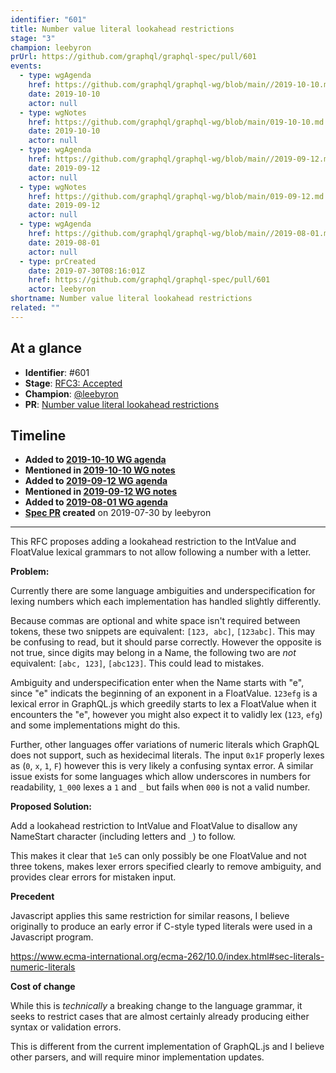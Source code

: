 ```yaml
---
identifier: "601"
title: Number value literal lookahead restrictions
stage: "3"
champion: leebyron
prUrl: https://github.com/graphql/graphql-spec/pull/601
events:
  - type: wgAgenda
    href: https://github.com/graphql/graphql-wg/blob/main//2019-10-10.md
    date: 2019-10-10
    actor: null
  - type: wgNotes
    href: https://github.com/graphql/graphql-wg/blob/main/019-10-10.md
    date: 2019-10-10
    actor: null
  - type: wgAgenda
    href: https://github.com/graphql/graphql-wg/blob/main//2019-09-12.md
    date: 2019-09-12
    actor: null
  - type: wgNotes
    href: https://github.com/graphql/graphql-wg/blob/main/019-09-12.md
    date: 2019-09-12
    actor: null
  - type: wgAgenda
    href: https://github.com/graphql/graphql-wg/blob/main//2019-08-01.md
    date: 2019-08-01
    actor: null
  - type: prCreated
    date: 2019-07-30T08:16:01Z
    href: https://github.com/graphql/graphql-spec/pull/601
    actor: leebyron
shortname: Number value literal lookahead restrictions
related: ""
---
```


## At a glance

- **Identifier**: #601
- **Stage**: [RFC3: Accepted](https://github.com/graphql/graphql-spec/blob/main/CONTRIBUTING.md#stage-3-accepted)
- **Champion**: [@leebyron](https://github.com/leebyron)
- **PR**: [Number value literal lookahead restrictions](https://github.com/graphql/graphql-spec/pull/601)

<!-- BEGIN_CUSTOM_TEXT -->



<!-- END_CUSTOM_TEXT -->

## Timeline

- **Added to [2019-10-10 WG agenda](https://github.com/graphql/graphql-wg/blob/main//2019-10-10.md)**
- **Mentioned in [2019-10-10 WG notes](https://github.com/graphql/graphql-wg/blob/main/019-10-10.md)**
- **Added to [2019-09-12 WG agenda](https://github.com/graphql/graphql-wg/blob/main//2019-09-12.md)**
- **Mentioned in [2019-09-12 WG notes](https://github.com/graphql/graphql-wg/blob/main/019-09-12.md)**
- **Added to [2019-08-01 WG agenda](https://github.com/graphql/graphql-wg/blob/main//2019-08-01.md)**
- **[Spec PR](https://github.com/graphql/graphql-spec/pull/601) created** on 2019-07-30 by leebyron

<!-- VERBATIM -->

---

This RFC proposes adding a lookahead restriction to the IntValue and FloatValue lexical grammars to not allow following a number with a letter.

**Problem:**

Currently there are some language ambiguities and underspecification for lexing numbers which each implementation has handled slightly differently.

Because commas are optional and white space isn't required between tokens, these two snippets are equivalent: `[123, abc]`, `[123abc]`. This may be confusing to read, but it should parse correctly. However the opposite is not true, since digits may belong in a Name, the following two are *not* equivalent: `[abc, 123]`, `[abc123]`. This could lead to mistakes.

Ambiguity and underspecification enter when the Name starts with "e", since "e" indicats the beginning of an exponent in a FloatValue. `123efg` is a lexical error in GraphQL.js which greedily starts to lex a FloatValue when it encounters the "e", however you might also expect it to validly lex (`123`, `efg`) and some implementations might do this.

Further, other languages offer variations of numeric literals which GraphQL does not support, such as hexidecimal literals. The input `0x1F` properly lexes as (`0`, `x`, `1`, `F`) however this is very likely a confusing syntax error. A similar issue exists for some languages which allow underscores in numbers for readability, `1_000` lexes a `1` and `_` but fails when `000` is not a valid number.

**Proposed Solution:**

Add a lookahead restriction to IntValue and FloatValue to disallow any NameStart character (including letters and `_`) to follow.

This makes it clear that `1e5` can only possibly be one FloatValue and not three tokens, makes lexer errors specified clearly to remove ambiguity, and provides clear errors for mistaken input.

**Precedent**

Javascript applies this same restriction for similar reasons, I believe originally to produce an early error if C-style typed literals were used in a Javascript program.

https://www.ecma-international.org/ecma-262/10.0/index.html#sec-literals-numeric-literals

**Cost of change**

While this is *technically* a breaking change to the language grammar, it seeks to restrict cases that are almost certainly already producing either syntax or validation errors.

This is different from the current implementation of GraphQL.js and I believe other parsers, and will require minor implementation updates.
